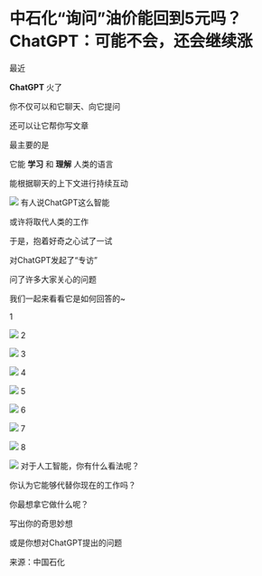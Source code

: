 # 中石化“询问”油价能回到5元吗？ChatGPT：可能不会，还会继续涨

最近

**ChatGPT** 火了

你不仅可以和它聊天、向它提问

还可以让它帮你写文章

最主要的是

它能 **学习** 和 **理解** 人类的语言

能根据聊天的上下文进行持续互动

![](https://inews.gtimg.com/newsapp_bt/0/15656802677/1000)
有人说ChatGPT这么智能

或许将取代人类的工作

于是，抱着好奇之心试了一试

对ChatGPT发起了“专访”

问了许多大家关心的问题

我们一起来看看它是如何回答的~

1

![](https://inews.gtimg.com/newsapp_bt/0/15656802680/1000)
2

![](https://inews.gtimg.com/newsapp_bt/0/15656802684/1000)
3

![](https://inews.gtimg.com/newsapp_bt/0/15656802884/1000)
4

![](https://inews.gtimg.com/newsapp_bt/0/15656802888/1000)
5

![](https://inews.gtimg.com/newsapp_bt/0/15656802894/1000)
6

![](https://inews.gtimg.com/newsapp_bt/0/15656803067/1000)
7

![](https://inews.gtimg.com/newsapp_bt/0/15656803077/1000)
8

![](https://inews.gtimg.com/newsapp_bt/0/15656803081/1000)
对于人工智能，你有什么看法呢？

你认为它能够代替你现在的工作吗？

你最想拿它做什么呢？

写出你的奇思妙想

或是你想对ChatGPT提出的问题

来源：中国石化

